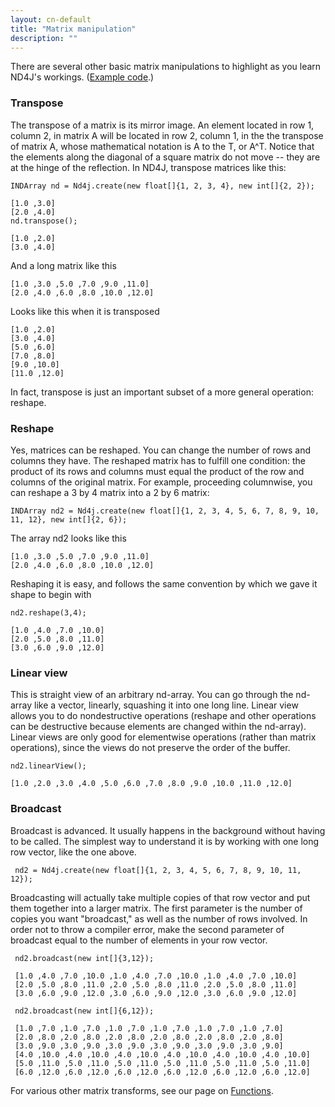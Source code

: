 ```yaml
---
layout: cn-default
title: "Matrix manipulation"
description: ""
---
```



There are several other basic matrix manipulations to highlight as you learn ND4J's workings. ([Example code](https://github.com/SkymindIO/nd4j-examples/blob/master/src/main/java/org/nd4j/examples/ReshapeOperationExample.java).)

### Transpose

The transpose of a matrix is its mirror image. An element located in row 1, column 2, in matrix A will be located in row 2, column 1, in the the transpose of matrix A, whose mathematical notation is A to the T, or A^T. Notice that the elements along the diagonal of a square matrix do not move -- they are at the hinge of the reflection. In ND4J, transpose matrices like this:

    INDArray nd = Nd4j.create(new float[]{1, 2, 3, 4}, new int[]{2, 2});

    [1.0 ,3.0]
    [2.0 ,4.0]                                                                                                                      
    nd.transpose();

    [1.0 ,2.0]
    [3.0 ,4.0]

And a long matrix like this

    [1.0 ,3.0 ,5.0 ,7.0 ,9.0 ,11.0]
    [2.0 ,4.0 ,6.0 ,8.0 ,10.0 ,12.0]

Looks like this when it is transposed

    [1.0 ,2.0]
    [3.0 ,4.0]
    [5.0 ,6.0]
    [7.0 ,8.0]
    [9.0 ,10.0]
    [11.0 ,12.0]

In fact, transpose is just an important subset of a more general operation: reshape.

### Reshape

Yes, matrices can be reshaped. You can change the number of rows and columns they have. The reshaped matrix has to fulfill one condition: the product of its rows and columns must equal the product of the row and columns of the original matrix. For example, proceeding columnwise, you can reshape a 3 by 4 matrix into a 2 by 6 matrix:

    INDArray nd2 = Nd4j.create(new float[]{1, 2, 3, 4, 5, 6, 7, 8, 9, 10, 11, 12}, new int[]{2, 6});

The array nd2 looks like this

    [1.0 ,3.0 ,5.0 ,7.0 ,9.0 ,11.0]
    [2.0 ,4.0 ,6.0 ,8.0 ,10.0 ,12.0]

Reshaping it is easy, and follows the same convention by which we gave it shape to begin with

    nd2.reshape(3,4);

    [1.0 ,4.0 ,7.0 ,10.0]
    [2.0 ,5.0 ,8.0 ,11.0]
    [3.0 ,6.0 ,9.0 ,12.0]

### Linear view

This is straight view of an arbitrary nd-array. You can go through the nd-array like a vector, linearly, squashing it into one long line. Linear view allows you to do nondestructive operations (reshape and other operations can be destructive because elements are changed within the nd-array). Linear views are only good for elementwise operations (rather than matrix operations), since the views do not preserve the order of the buffer.

    nd2.linearView();

    [1.0 ,2.0 ,3.0 ,4.0 ,5.0 ,6.0 ,7.0 ,8.0 ,9.0 ,10.0 ,11.0 ,12.0]

### Broadcast

Broadcast is advanced. It usually happens in the background without having to be called. The simplest way to understand it is by working with one long row vector, like the one above.

     nd2 = Nd4j.create(new float[]{1, 2, 3, 4, 5, 6, 7, 8, 9, 10, 11, 12});

Broadcasting will actually take multiple copies of that row vector and put them together into a larger matrix. The first parameter is the number of copies you want "broadcast," as well as the number of rows involved. In order not to throw a compiler error, make the second parameter of broadcast equal to the number of elements in your row vector.

     nd2.broadcast(new int[]{3,12});

     [1.0 ,4.0 ,7.0 ,10.0 ,1.0 ,4.0 ,7.0 ,10.0 ,1.0 ,4.0 ,7.0 ,10.0]
     [2.0 ,5.0 ,8.0 ,11.0 ,2.0 ,5.0 ,8.0 ,11.0 ,2.0 ,5.0 ,8.0 ,11.0]
     [3.0 ,6.0 ,9.0 ,12.0 ,3.0 ,6.0 ,9.0 ,12.0 ,3.0 ,6.0 ,9.0 ,12.0]

     nd2.broadcast(new int[]{6,12});

     [1.0 ,7.0 ,1.0 ,7.0 ,1.0 ,7.0 ,1.0 ,7.0 ,1.0 ,7.0 ,1.0 ,7.0]
     [2.0 ,8.0 ,2.0 ,8.0 ,2.0 ,8.0 ,2.0 ,8.0 ,2.0 ,8.0 ,2.0 ,8.0]
     [3.0 ,9.0 ,3.0 ,9.0 ,3.0 ,9.0 ,3.0 ,9.0 ,3.0 ,9.0 ,3.0 ,9.0]
     [4.0 ,10.0 ,4.0 ,10.0 ,4.0 ,10.0 ,4.0 ,10.0 ,4.0 ,10.0 ,4.0 ,10.0]
     [5.0 ,11.0 ,5.0 ,11.0 ,5.0 ,11.0 ,5.0 ,11.0 ,5.0 ,11.0 ,5.0 ,11.0]
     [6.0 ,12.0 ,6.0 ,12.0 ,6.0 ,12.0 ,6.0 ,12.0 ,6.0 ,12.0 ,6.0 ,12.0]

For various other matrix transforms, see our page on [Functions](../functions.html).
